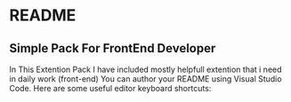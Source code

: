 # README

## Simple Pack For FrontEnd Developer

In This Extention Pack I have included mostly helpfull extention that i need in daily work (front-end)
You can author your README using Visual Studio Code. Here are some useful editor keyboard shortcuts:
